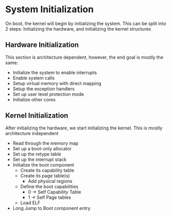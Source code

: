 # System Initialization

On boot, the kernel will begin by initializing the system. This can be split into 2 steps: Initializing the hardware, and initializing the kernel structures

## Hardware Initialization

This section is architecture dependent, however, the end goal is mostly the same:

* Initialize the system to enable interrupts
* Enable system calls
* Setup virtual memory with direct mapping
* Setup the exception handlers
* Set up user level protection mode
* Initialize other cores

## Kernel Initialization

After initializing the hardware, we start initializing the kernel. This is mostly architecture independent

- Read through the memory map
- Set up a boot-only allocator
- Set up the retype table
- Set up the interrupt stack
- Initialize the boot component
	- Create its capability table
	- Create its page table(s)
		- Add physical regions
	- Define the boot capabilities
		- 0 -> Self Capability Table
		- 1 -> Self Page tables
	- Load ELF
- Long Jump to Boot component entry